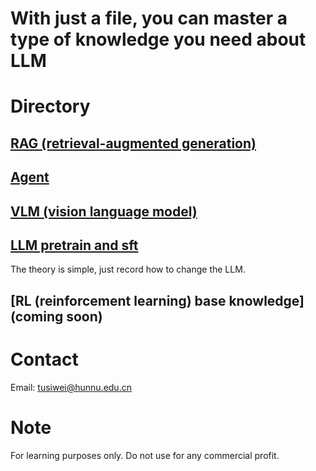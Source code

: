 # With just a file, you can master a type of knowledge you need about LLM

# Directory
## [RAG (retrieval-augmented generation)](https://github.com/TuuSiwei/A-file-A-knowledge/blob/main/RAG.pdf)
## [Agent](https://github.com/TuuSiwei/A-file-A-knowledge/blob/main/Agent.pdf) 
## [VLM (vision language model)](https://github.com/TuuSiwei/A-file-A-knowledge/blob/main/VLM.pdf) 
## [LLM pretrain and sft](https://github.com/TuuSiwei/A-file-A-knowledge/blob/main/pretrain_sft.pdf)
The theory is simple, just record how to change the LLM.
## [RL (reinforcement learning) base knowledge] (coming soon)

# Contact
Email: tusiwei@hunnu.edu.cn
# Note
For learning purposes only. Do not use for any commercial profit.
